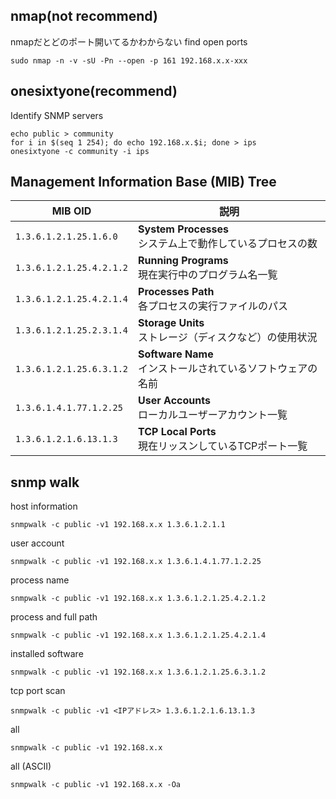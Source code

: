 ## nmap(not recommend)
nmapだとどのポート開いてるかわからない
find open ports
```
sudo nmap -n -v -sU -Pn --open -p 161 192.168.x.x-xxx
```

## onesixtyone(recommend)
Identify SNMP servers
```
echo public > community
for i in $(seq 1 254); do echo 192.168.x.$i; done > ips
onesixtyone -c community -i ips
```

## Management Information Base (MIB) Tree

| MIB OID                  | 説明                                         |
| ------------------------ | ------------------------------------------ |
| `1.3.6.1.2.1.25.1.6.0`   | **System Processes**<br>システム上で動作しているプロセスの数 |
| `1.3.6.1.2.1.25.4.2.1.2` | **Running Programs**<br>現在実行中のプログラム名一覧     |
| `1.3.6.1.2.1.25.4.2.1.4` | **Processes Path**<br>各プロセスの実行ファイルのパス      |
| `1.3.6.1.2.1.25.2.3.1.4` | **Storage Units**<br>ストレージ（ディスクなど）の使用状況    |
| `1.3.6.1.2.1.25.6.3.1.2` | **Software Name**<br>インストールされているソフトウェアの名前  |
| `1.3.6.1.4.1.77.1.2.25`  | **User Accounts**<br>ローカルユーザーアカウント一覧       |
| `1.3.6.1.2.1.6.13.1.3`   | **TCP Local Ports**<br>現在リッスンしているTCPポート一覧  |

## snmp walk

host information
```
snmpwalk -c public -v1 192.168.x.x 1.3.6.1.2.1.1
```

user account
```
snmpwalk -c public -v1 192.168.x.x 1.3.6.1.4.1.77.1.2.25
```

process name
```
snmpwalk -c public -v1 192.168.x.x 1.3.6.1.2.1.25.4.2.1.2
```

process and full path
```
snmpwalk -c public -v1 192.168.x.x 1.3.6.1.2.1.25.4.2.1.4
```

installed software
```
snmpwalk -c public -v1 192.168.x.x 1.3.6.1.2.1.25.6.3.1.2
```

tcp port scan
```
snmpwalk -c public -v1 <IPアドレス> 1.3.6.1.2.1.6.13.1.3
```

all
```
snmpwalk -c public -v1 192.168.x.x
```

all (ASCII)
```
snmpwalk -c public -v1 192.168.x.x -Oa
```